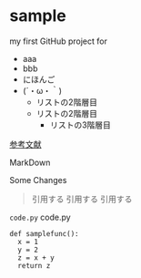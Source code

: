 # sample
my first GitHub project for


* aaa
* bbb
* にほんご
* (´・ω・｀)
  * リストの2階層目
  * リストの2階層目
    * リストの3階層目


[参考文献](http://qiita.com/yukiyan/items/2ea3dc5813fdba5d9cd2)


MarkDown

Some Changes

> 引用する
> 引用する
> 引用する

`code.py` code.py

```
def samplefunc():
  x = 1
  y = 2
  z = x + y
  return z
```
